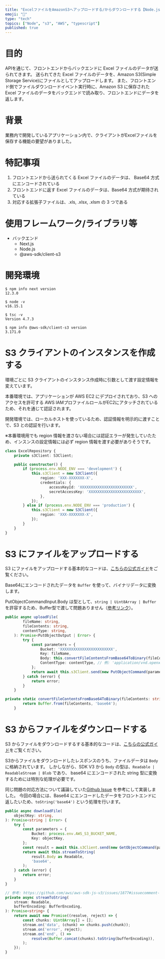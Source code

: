 ```yaml
---
title: "ExcelファイルをAmazonS3へアップロードする/からダウンロードする【Node.js】"
emoji: "🐡"
type: "tech"
topics: ["Node", "s3", "AWS", "typescript"]
published: true
---
```


# 目的

APIを通じて、フロントエンドからバックエンドに Excel ファイルのデータが送られてきます。
送られてきた Excel ファイルのデータを、Amazon S3(Simple Storage Service)にファイルとしてアップロードします。
また、フロントエンド側でファイルダウンロードイベント実行時に、Amazon S3 に保存された Excel ファイルのデータをバックエンドで読み取り、フロントエンドにデータを返します。

# 背景

業務内で開発しているアプリケーション内で、クライアントがExcelファイルを保存する機能の要望がありました。

# 特記事項

1. フロントエンドから送られてくる Excel ファイルのデータは、 Base64 方式にエンコードされている
2. フロントエンドに返す Excel ファイルのデータは、Base64 方式が期待されている
3. 対応する拡張子ファイルは、.xls, .xlsx, .xlsm の 3 つである

# 使用フレームワーク/ライブラリ等

- バックエンド
  - Next.js
  - Node.js
  - @aws-sdk/client-s3

# 開発環境

```
$ npm info next version
12.3.0

$ node -v
v16.15.1

$ tsc -v
Version 4.7.3

$ npm info @aws-sdk/client-s3 version
3.171.0
```

# S3 クライアントのインスタンスを作成する

環境ごとに S3 クライアントのインスタンス作成時に引数として渡す設定情報を変えています。

本番環境では、アプリケーションが AWS EC2 にデプロイされており、S3 へのアクセスを許可する AWS IAMプロファイルロールがEC2にアタッチされているため、それを通じて認証されます。

開発環境では、ローカルホストを使っているため、認証情報を明示的に渡すことで、S3 との認証を行います。

※本番環境用でも region 情報を渡さない場合には認証エラーが発生していたため、インスンスの設定情報には必ず region 情報を渡す必要がありそうです。

```typescript
class ExcelRepository {
    private s3Client: S3Client;

    public constructor() {
        if (process.env.NODE_ENV === 'development') {
            this.s3Client = new S3Client({
                region: 'XXX-XXXXXXX-X',
                credentials: {
                    accessKeyId: 'XXXXXXXXXXXXXXXXXXXXXXXX',
                    secretAccessKey: 'XXXXXXXXXXXXXXXXXXXXXXXX',
                },
            });
        } else if (process.env.NODE_ENV === 'production') {
            this.s3Client = new S3Client({
                region: 'XXX-XXXXXXX-X',
            });
        }
    }
}
```

# S3 にファイルをアップロードする

S3 にファイルをアップロードする基本的なコードは、[こちらの公式ガイド](https://docs.aws.amazon.com/sdk-for-javascript/v3/developer-guide/s3-example-creating-buckets.html#s3-example-creating-buckets-upload-file)をご覧ください。

Base64にエンコードされたデータを `Buffer` を使って、バイナリデータに変換します。

PutObjectCommandInput.Body は型として、`string | Uint8Array | Buffer` を許容するため、Buffer型で渡して問題ありません（[参考リンク](https://docs.aws.amazon.com/AWSJavaScriptSDK/v3/latest/clients/client-s3/interfaces/putobjectcommandinput.html)）。

```typescript
public async uploadFile(
        fileName: string,
        fileContents: string,
        contentType: string,
    ): Promise<PutObjectOutput | Error> {
        try {
            const parameters = {
                Bucket: 'XXXXXXXXXXXXXXXXXXXXXXXX',
                Key: fileName,
                Body: this.convertFileContentsFromBase64ToBinary(fileContents),
                ContentType: contentType, // 例: 'application/vnd.openxmlformats-officedocument.spreadsheetml.sheet'
            };
            return await this.s3Client.send(new PutObjectCommand(parameters));
        } catch (error) {
            return error;
        }
    }

private static convertFileContentsFromBase64ToBinary(fileContents: string): Buffer {
        return Buffer.from(fileContents, 'base64');
    }
```

# S3 からファイルをダウンロードする

S3 からファイルをダウンロードするする基本的なコードは、[こちらの公式ガイド](https://docs.aws.amazon.com/sdk-for-javascript/v3/developer-guide/s3-example-creating-buckets.html#s3-example-creating-buckets-get-object
)をご覧ください。

S3からファイルをダウンロードしたレスポンスのうち、ファイルデータは `Body` に格納されています。
しかしながら、SDK V3 から `Body` の型は、`Readable | ReadableStream | Blob` であり、
base64 にエンコードされた string 型に変換するためには特別な処理が必要です。

同じ問題の対応方法について議論していた[Github Issue](https://github.com/aws/aws-sdk-js-v3/issues/1877#issuecomment-755430937) を参考にして実装しました。
今回の場合には、Base64 にエンコードしたデータをフロントエンドに返したいため、`toString('base64')` という処理を行います。

```typescript
public async downloadFile(
    objectKey: string,
): Promise<string | Error> {
    try {
        const parameters = {
            Bucket: process.env.AWS_S3_BUCKET_NAME,
            Key: objectKey,
        };
        const result = await this.s3Client.send(new GetObjectCommand(parameters));
        return await this.streamToString(
            result.Body as Readable,
            'base64',
        );
    } catch (error) {
        return error;
    }
}

// 参考: https://github.com/aws/aws-sdk-js-v3/issues/1877#issuecomment-755430937
private async streamToString(
    stream: Readable,
    bufferEncoding: BufferEncoding,
): Promise<string> {
    return await new Promise((resolve, reject) => {
        const chunks: Uint8Array[] = [];
        stream.on('data', (chunk) => chunks.push(chunk));
        stream.on('error', reject);
        stream.on('end', () =>
            resolve(Buffer.concat(chunks).toString(bufferEncoding)),
        );
    });
}
```